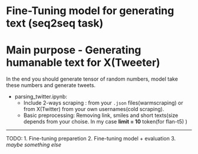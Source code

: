 # Fine-Tuning model for generating text (seq2seq task)

# Main purpose - **Generating humanable text** for X(Tweeter) 

In the end you should generate tensor of random numbers, model take these numbers and generate tweets.

- parsing_twitter.ipynb:
    - Include 2-ways scraping : from your <code>.json</code> files(warmscraping) or from X(Twitter) from your own usernames(cold scraping).
    - Basic preprocessing: Removing link, smiles and short texts(size depends from your choise. In my case **limit = 10** token(for flan-t5) ) 


-------------------------------
TODO:
    1. Fine-tuning preparetion
    2. Fine-tuning model + evaluation
    3. *maybe something else*
